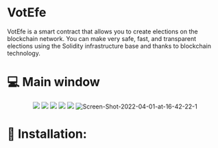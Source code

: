 # VotEfe
VotEfe is a smart contract that allows you to create elections on the blockchain network. You can make very safe, fast, and transparent elections using the Solidity infrastructure base and thanks to blockchain technology. 

# :computer: Main window
<p align="center">
  <img src="https://ibb.co/mD9d78z">
  <img src="https://ibb.co/mvVyBb1">
  <img src="https://ibb.co/Dw9rSXb">
  <img src="https://ibb.co/5j2wX73">
  <img src="https://ibb.co/yXGRzLP">
  <img src="https://i.ibb.co/mH48SmZ/Screen-Shot-2022-04-01-at-16-42-22-1.png" alt="Screen-Shot-2022-04-01-at-16-42-22-1" border="0">
</p>

# :gift: Installation:


